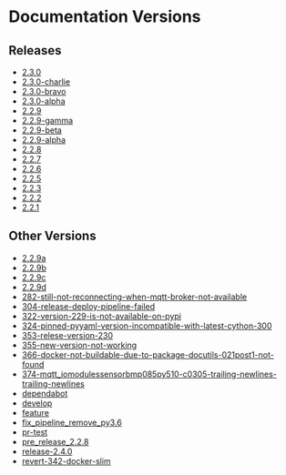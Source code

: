 # Documentation Versions

## Releases


- <a href="/2.3.0" target="_self">2.3.0</a>
- <a href="/2.3.0-charlie" target="_self">2.3.0-charlie</a>
- <a href="/2.3.0-bravo" target="_self">2.3.0-bravo</a>
- <a href="/2.3.0-alpha" target="_self">2.3.0-alpha</a>
- <a href="/2.2.9" target="_self">2.2.9</a>
- <a href="/2.2.9-gamma" target="_self">2.2.9-gamma</a>
- <a href="/2.2.9-beta" target="_self">2.2.9-beta</a>
- <a href="/2.2.9-alpha" target="_self">2.2.9-alpha</a>
- <a href="/2.2.8" target="_self">2.2.8</a>
- <a href="/2.2.7" target="_self">2.2.7</a>
- <a href="/2.2.6" target="_self">2.2.6</a>
- <a href="/2.2.5" target="_self">2.2.5</a>
- <a href="/2.2.3" target="_self">2.2.3</a>
- <a href="/2.2.2" target="_self">2.2.2</a>
- <a href="/2.2.1" target="_self">2.2.1</a>

## Other Versions


- <a href="/2.2.9a" target="_self">2.2.9a</a>
- <a href="/2.2.9b" target="_self">2.2.9b</a>
- <a href="/2.2.9c" target="_self">2.2.9c</a>
- <a href="/2.2.9d" target="_self">2.2.9d</a>
- <a href="/282-still-not-reconnecting-when-mqtt-broker-not-available" target="_self">282-still-not-reconnecting-when-mqtt-broker-not-available</a>
- <a href="/304-release-deploy-pipeline-failed" target="_self">304-release-deploy-pipeline-failed</a>
- <a href="/322-version-229-is-not-available-on-pypi" target="_self">322-version-229-is-not-available-on-pypi</a>
- <a href="/324-pinned-pyyaml-version-incompatible-with-latest-cython-300" target="_self">324-pinned-pyyaml-version-incompatible-with-latest-cython-300</a>
- <a href="/353-relese-version-230" target="_self">353-relese-version-230</a>
- <a href="/355-new-version-not-working" target="_self">355-new-version-not-working</a>
- <a href="/366-docker-not-buildable-due-to-package-docutils-021post1-not-found" target="_self">366-docker-not-buildable-due-to-package-docutils-021post1-not-found</a>
- <a href="/374-mqtt_iomodulessensorbmp085py510-c0305-trailing-newlines-trailing-newlines" target="_self">374-mqtt_iomodulessensorbmp085py510-c0305-trailing-newlines-trailing-newlines</a>
- <a href="/dependabot" target="_self">dependabot</a>
- <a href="/develop" target="_self">develop</a>
- <a href="/feature" target="_self">feature</a>
- <a href="/fix_pipeline_remove_py3.6" target="_self">fix_pipeline_remove_py3.6</a>
- <a href="/pr-test" target="_self">pr-test</a>
- <a href="/pre_release_2.2.8" target="_self">pre_release_2.2.8</a>
- <a href="/release-2.4.0" target="_self">release-2.4.0</a>
- <a href="/revert-342-docker-slim" target="_self">revert-342-docker-slim</a>
